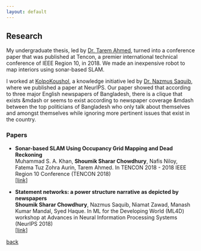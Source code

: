 ```yaml
---
layout: default
---
```


## Research

My undergraduate thesis, led by [Dr. Tarem Ahmed](http://www.cse.iub.edu.bd/faculties/41), turned into a conference paper that was published at Tencon, a premier international technical conference of IEEE Region 10, in 2018. We made an inexpensive robot to map interiors using sonar-based SLAM.

I worked at [KolpoKoushol](https://www.facebook.com/KKoushol/), a knowledge initiative led by [Dr. Nazmus Saquib](https://nsaquib.com), where we published a paper at NeurIPS. Our paper showed that according to three major English newspapers of Bangladesh, there is a clique that exists &mdash or seems to exist according to newspaper coverage &mdash between the top politicians of Bangladesh who only talk about themselves and amongst themselves while ignoring more pertinent issues that exist in the country.


### Papers

* **Sonar-based SLAM Using Occupancy Grid Mapping and Dead Reckoning**  
Muhammad S. A. Khan, **Shoumik Sharar Chowdhury**, Nafis Niloy, Fatema Tuz Zohra Aurin, Tarem Ahmed. In TENCON 2018 - 2018 IEEE Region 10 Conference (TENCON 2018)  
  [[link]](../files/tencon2018.pdf)

* **Statement networks: a power structure narrative as depicted by newspapers**  
**Shoumik Sharar Chowdhury**, Nazmus Saquib, Niamat Zawad, Manash Kumar Mandal, Syed Haque. In ML for the Developing World (ML4D) workshop at
Advances in Neural Information Processing Systems (NeurIPS 2018)  
  [[link]](https://arxiv.org/abs/1812.03632)

[back](../../)
